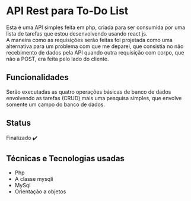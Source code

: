 # API Rest para To-Do List
Esta é uma API simples feita em php, criada para ser consumida por uma lista de tarefas que estou desenvolvendo usando react js.<br> A maneira como as requisições serão feitas foi projetada como uma alternativa para um problema com que me deparei, que consistia no não recebimento de dados pela API quando outra requisição com corpo, que não a POST, era feita pelo lado do cliente.

## Funcionalidades
Serão executadas as quatro operações básicas de banco de dados envolvendo as tarefas (CRUD) mais uma pesquisa simples, que envolve somente um campo do banco de dados.

## Status
Finalizado ✔️

## Técnicas e Tecnologias usadas
- Php
- A classe mysqli
- MySql
- Orientação a objetos
